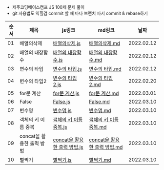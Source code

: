 - 제주코딩베이스캠프 JS 100제 문제 풀이
- git 사용법도 익힐겸 commit 할 때 마다 브랜치 파서 commit & rebase하기

| 순서 | 제목                      | js링크                                                   | md링크                                                   | 날짜       |
| ---- | ------------------------- | -------------------------------------------------------- | -------------------------------------------------------- | ---------- |
| 01   | 배열의삭제                | [배열의삭제.js](01.deleteElementInArray.js)              | [배열의삭제.md](01.deleteElementInArray.md)              | 2022.02.12 |
| 02   | 배열의 내장함수           | [배열의 내장함수.js](02.arrayBuiltInFunctions.js)        | [배열의 내장함수.md](02.arrayBuiltInFunctions.md)        | 2022.02.12 |
| 03   | 변수의 타입               | [변수의 타입.js](03.typeOfVariables.js)                  | [변수의 타입.md](03.typeOfVariables.md)                  | 2022.02.12 |
| 04   | 변수의 타입2              | [변수의 타입2.js](04.typeOfVariables2.js)                | [변수의 타입2.md](04.typeOfVariables2.md)                | 2022.02.20 |
| 05   | for문 계산                | [for문 계산.js](05.forStatementCalculation.js)           | [for문 계산.md](05.forStatementCalculation.md)           | 2022.03.01 |
| 06   | False                     | [False.js](06.findTruthyValue.js)                        | [False.md](06.findTruthyValue.md)                        | 2022.03.10 |
| 07   | 변수명                    | [변수명.js](07.nameOfVariable.js)                        | [변수명.md](07.nameOfVariable.md)                        | 2022.03.10 |
| 08   | 객체의 키 이름 중복       | [객체의 키 이름 중복.js](08.duplicateKeyNameInObject.js) | [객체의 키 이름 중복.md](08.duplicateKeyNameInObject.md) | 2022.03.10 |
| 09   | concat을 활용한 출력 방법 | [concat을 활용한 출력 방법.js](09.howToUseConcat.js)     | [concat을 활용한 출력 방법.md](09.howToUseConcat.md)     | 2022.03.10 |
| 10   | 별찍기                    | [별찍기.js](10.takeAStar.js)                             | [별찍기.md](10.takeAStar.md)                             | 2022.03.10 |

